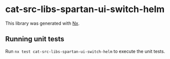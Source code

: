 # cat-src-libs-spartan-ui-switch-helm

This library was generated with [Nx](https://nx.dev).


## Running unit tests

Run `nx test cat-src-libs-spartan-ui-switch-helm` to execute the unit tests.

